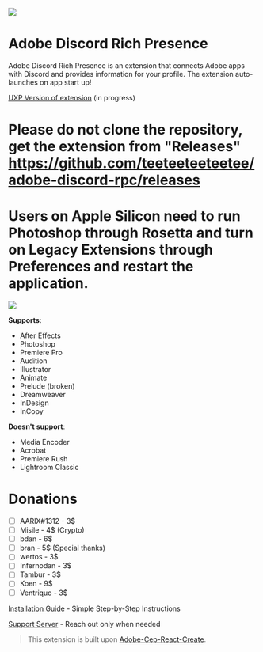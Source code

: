 ![](demo/demo.gif)

# Adobe Discord Rich Presence

Adobe Discord Rich Presence is an extension that connects Adobe apps with Discord and provides information for your profile. The extension auto-launches on app start up!

[UXP Version of extension](https://github.com/teeteeteeteetee/adobe-discord-rpc-uxp) (in progress)

# Please do not clone the repository, get the extension from "Releases" https://github.com/teeteeteeteetee/adobe-discord-rpc/releases
# Users on Apple Silicon need to run Photoshop through Rosetta and turn on Legacy Extensions through Preferences and restart the application.

![](demo/preview.gif)

**Supports**:

- After Effects
- Photoshop
- Premiere Pro
- Audition
- Illustrator
- Animate 
- Prelude (broken)
- Dreamweaver 
- InDesign
- InCopy

**Doesn't support**:

- Media Encoder
- Acrobat
- Premiere Rush
- Lightroom Classic

# Donations

- [ ] AARIX#1312 - 3$
- [ ] Misile - 4$ (Crypto)
- [ ] bdan - 6$ 
- [ ] bran - 5$ (Special thanks)
- [ ] wertos - 3$
- [ ] Infernodan - 3$ 
- [ ] Tambur - 3$
- [ ] Koen - 9$
- [ ] Ventriquo - 3$

[Installation Guide](https://github.com/teeteeteeteetee/adobe-discord-rpc/blob/master/GUIDE.md) - Simple Step-by-Step Instructions

[Support Server](https://discord.gg/RGtxbuFtzb) - Reach out only when needed

> This extension is built upon [Adobe-Cep-React-Create](https://github.com/HendrixString/adobe-cep-react-create).

